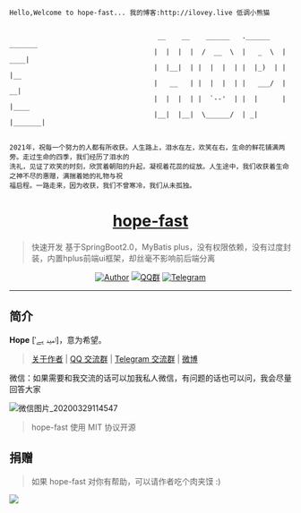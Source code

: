 ```
Hello,Welcome to hope-fast... 我的博客:http://ilovey.live 低调小熊猫


                                     __    __    ______   .______    _______
                                    |  |  |  |  /  __  \  |   _  \  |   ____|
                                    |  |__|  | |  |  |  | |  |_)  | |  |__   
                                    |   __   | |  |  |  | |   ___/  |   __|  
                                    |  |  |  | |  `--'  | |  |      |  |____ 
                                    |__|  |__|  \______/  | _|      |_______|


2021年，祝每一个努力的人都有所收获。人生路上，泪水在左，欢笑在右，生命的鲜花铺满两旁。走过生命的四季，我们经历了泪水的
洗礼，见证了欢笑的时刻，欣赏着朝阳的升起，凝视着花蕊的绽放。人生途中，我们收获着生命之神不尽的惠赠，满揣着她的礼物与祝
福启程。一路走来，因为收获，我们不曾寒冷，我们从未孤独。
```
<h1 align="center"><a href="https://github.com/java-aodeng" target="_blank">hope-fast</a></h1>

> 快速开发 基于SpringBoot2.0，MyBatis plus，没有权限依赖，没有过度封装，内置hplus前端ui框架，却丝毫不影响前后端分离

<p align="center">
<a href="http://ilovey.live"><img alt="Author" src="https://img.shields.io/badge/author-%E4%BD%8E%E8%B0%83%E5%B0%8F%E7%86%8A%E7%8C%AB-blue.svg"/></a>
<a href="https://jq.qq.com/?_wv=1027&k=574chhz"><img alt="QQ群" src="https://img.shields.io/badge/chat-%E4%BD%8E%E8%B0%83%E5%B0%8F%E7%86%8A%E7%8C%ABQQ%E7%BE%A4-yellow.svg"/></a>
<a href="https://t.me/joinchat/LSsyBxVKLGEkF5MtIhg6TQ"><img alt="Telegram" src="https://img.shields.io/badge/telegram-%E4%BD%8E%E8%B0%83%E5%B0%8F%E7%86%8A%E7%8C%AB--%E5%AE%98%E6%96%B9%E9%83%A8%E8%90%BD-orange.svg"/></a>
</p>

------------------------------

## 简介

**Hope** [ˈامید ہے]，意为希望。

> [关于作者](http://ilovey.live/s/about) | [QQ 交流群](https://jq.qq.com/?_wv=1027&k=574chhz) | [Telegram 交流群](https://t.me/joinchat/LSsyBxVKLGEkF5MtIhg6TQ) | [微博](https://weibo.com/aodeng520?is_all=1) 

微信：如果需要和我交流的话可以加我私人微信，有问题的话也可以问，我会尽量回答大家

![微信图片_20200329114547](http://image.ilovey.live/image/0d6ff0bf2d7d51cc9839bd17c7c9b746.png)

> hope-fast 使用  MIT 协议开源

## 捐赠

>如果 hope-fast 对你有帮助，可以请作者吃个肉夹馍 :)

![](https://i.loli.net/2018/12/31/5c29d3b18826d.png)

